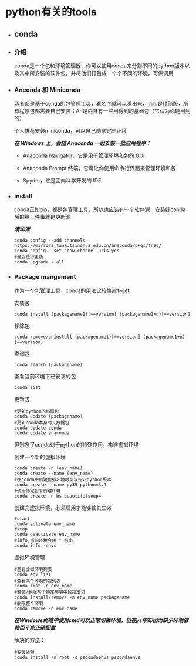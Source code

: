 # python有关的tools

- ## conda

- ### 介绍

    conda是一个包和环境管理器，你可以使用conda来分割不同的python版本以及其中所安装的软件包，并将他们打包成一个个不同的环境，可供调用

- ### Anconda 和 Miniconda

    两者都是基于conda的包管理工具，看名字就可以看出来，mini是精简版，所有程序包都需要自己安装；An是内含有一些用得到的基础包（它认为你能用到的）

    个人推荐安装miniconda，可以自己随意定制环境

    ***在 Windows 上，会随 Anaconda 一起安装一批应用程序：***

  - Anaconda Navigator，它是用于管理环境和包的 GUI

  - Anaconda Prompt 终端，它可让你使用命令行界面来管理环境和包

  - Spyder，它是面向科学开发的 IDE

- ### install
  
    conda正如pip，都是包管理工具，所以也应该有一个软件源，安装好conda后的第一件事就是更新源

    ***清华源***

    ```shell
    conda config --add channels https://mirrors.tuna.tsinghua.edu.cn/anaconda/pkgs/free/
    conda config --set show_channel_urls yes
    #最后进行更新
    conda upgrade --all
    ```

- ### Package mangement

    作为一个包管理工具，conda的用法比较像apt-get

    安装包

    ```shell
    conda install (packagename1)[==version] (packagename1+n)[==version]
    ```

    移除包

    ```shell
    conda remove/uninstall (packagename1)[==version] (packagename1+n)[==version]
    ```

    查询包

    ```shell
    conda search (packagename)
    ```

    查看当前环境下已安装的包

    ```shell
    conda list
    ```

    更新包

    ```shell
    #更新python的拓展包
    conda update (packagename)
    #更新conda本身的元数据包
    conda update conda
    conda update anaconda
    ```

    但别忘了conda对于python的特殊作用，构建虚拟环境

    创建一个新的虚拟环境

    ```shell
    conda create -n (env_name)
    conda create --name (env_name)
    #在conda中创建虚拟环境时可以指定python版本
    conda create --name py39 python=3.9
    #使用特定包来创建环境
    conda create -n bs beautifulsoup4
    ```

    创建完虚拟环境，必须启用才能够使其生效

    ```shell
    #start
    conda activate env_name
    #stop
    conda deactivate env_name
    #info,当前环境会用 * 标出
    conda info -envs
    ```

    虚拟环境管理

    ```shell
    #查看虚拟环境列表
    conda env list
    #查看某个环境的包列表
    conda list -n env_name
    #安装/删除某个特定环境中的指定包
    conda install/remove -n env_name packagename
    #删除整个环境
    conda remove -n env_name
    ```

    ***在Windows终端中使用cmd可以正常切换环境，但在ps中却因为缺少环境依赖而不能正确配置***

    解决的方法：

    ```shell
    #安装依赖
    conda install -n root -c pscondaenvs pscondaenvs
    ```